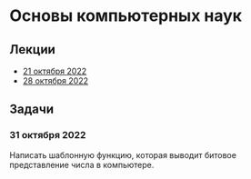 # Основы компьютерных наук

## Лекции

- [21 октября 2022](21.10/README.md)
- [28 октября 2022](28.10/README.md)

## Задачи

### 31 октября 2022

Написать шаблонную функцию, которая выводит битовое представление числа в компьютере.
